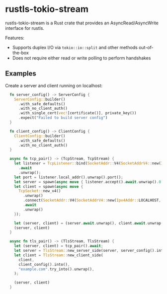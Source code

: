 # rustls-tokio-stream

rustls-tokio-stream is a Rust crate that provides an AsyncRead/AsyncWrite interface for rustls.

Features:

 - Supports duplex I/O via `tokio::io::split` and other methods out-of-the-box
 - Does not require either read or write polling to perform handshakes

## Examples

Create a server and client running on localhost:

```rust
  fn server_config() -> ServerConfig {
    ServerConfig::builder()
      .with_safe_defaults()
      .with_no_client_auth()
      .with_single_cert(vec![certificate()], private_key())
      .expect("Failed to build server config")
  }

  fn client_config() -> ClientConfig {
    ClientConfig::builder()
      .with_safe_defaults()
      .with_no_client_auth()
  }

  async fn tcp_pair() -> (TcpStream, TcpStream) {
    let listener = TcpListener::bind(SocketAddr::V4(SocketAddrV4::new(Ipv4Addr::LOCALHOST, 0)))
      .await
      .unwrap();
    let port = listener.local_addr().unwrap().port();
    let server = spawn(async move { listener.accept().await.unwrap().0 });
    let client = spawn(async move {
      TcpSocket::new_v4()
        .unwrap()
        .connect(SocketAddr::V4(SocketAddrV4::new(Ipv4Addr::LOCALHOST, port)))
        .await
        .unwrap()
    });

    let (server, client) = (server.await.unwrap(), client.await.unwrap());
    (server, client)
  }

  async fn tls_pair() -> (TlsStream, TlsStream) {
    let (server, client) = tcp_pair().await;
    let server = TlsStream::new_server_side(server, server_config().into());
    let client = TlsStream::new_client_side(
      client,
      client_config().into(),
      "example.com".try_into().unwrap(),
    );

    (server, client)
  }
```
